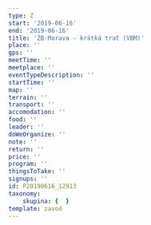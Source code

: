 ```yaml
---
type: Z
start: '2019-06-16'
end: '2019-06-16'
title: 'ŽB-Morava - krátká trať (VBM)'
place: ''
gps: ''
meetTime: ''
meetplace: ''
eventTypeDescription: ''
startTime: ''
map: ''
terrain: ''
transport: ''
accomodation: ''
food: ''
leader: ''
doWeOrganize: ''
note: ''
return: ''
price: ''
program: ''
thingsToTake: ''
signups: ''
id: P20190616_12913
taxonomy:
    skupina: {  }
template: zavod
---
```

